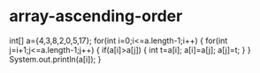 # array-ascending-order
int[] a={4,3,8,2,0,5,17};
        for(int i=0;i<=a.length-1;i++)
        {
            for(int j=i+1;j<=a.length-1;j++)
            {
                if(a[i]>a[j])
                {
                    int t=a[i];
                    a[i]=a[j];
                    a[j]=t;
                }
            }
              System.out.println(a[i]);
        }
